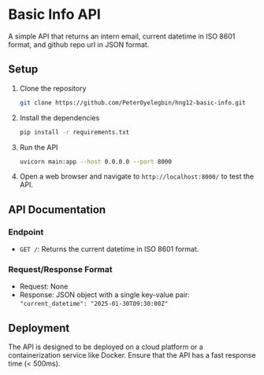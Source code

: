 # Basic Info API
A simple API that returns an intern email, current datetime in ISO 8601 format, and github repo url in JSON format.

## Setup
1. Clone the repository
    ```bash
    git clone https://github.com/PeterOyelegbin/hng12-basic-info.git
    ```
2. Install the dependencies
    ```bash
    pip install -r requirements.txt
    ```
3. Run the API
    ```bash
    uvicorn main:app --host 0.0.0.0 --port 8000
    ```
4. Open a web browser and navigate to `http://localhost:8000/` to test the API.


## API Documentation
### Endpoint
* `GET /`: Returns the current datetime in ISO 8601 format.

### Request/Response Format
* Request: None
* Response: JSON object with a single key-value pair: `"current_datetime": "2025-01-30T09:30:00Z"`

## Deployment
The API is designed to be deployed on a cloud platform or a containerization service like Docker. Ensure that the API has a fast response time (< 500ms).
